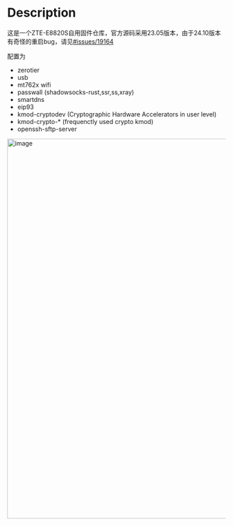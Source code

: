 # Description
这是一个ZTE-E8820S自用固件仓库，官方源码采用23.05版本，由于24.10版本有奇怪的重启bug，请见[#issues/19164](https://github.com/openwrt/openwrt/issues/19164)

配置为
- zerotier
- usb
- mt762x wifi
- passwall (shadowsocks-rust,ssr,ss,xray)
- smartdns
- eip93
- kmod-cryptodev (Cryptographic Hardware Accelerators in user level)
- kmod-crypto-* (frequenctly used crypto kmod)
- openssh-sftp-server

<img width="1444" height="877" alt="image" src="https://github.com/user-attachments/assets/7a80c0c8-303b-49cf-a001-952f426b76ee" />
